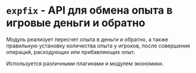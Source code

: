 <!-- TITLE: expfix -->
<!-- SUBTITLE: описание модуля еxpfix -->

# `expfix` - API для обмена опыта в игровые деньги и обратно
Модуль реализует пересчет опыта в деньги и обратно, а также правильную установку количества опыта у игроков, после совершения операций, расходующих или прибавляющих опыт.

Используется различными плагинами и модулем экономики.
